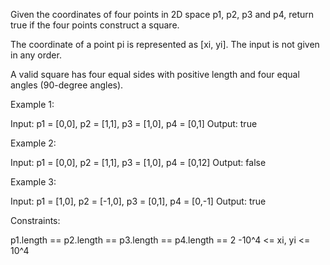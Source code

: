 Given the coordinates of four points in 2D space p1, p2, p3 and p4, return
true if the four points construct a square.

The coordinate of a point pi is represented as [xi, yi]. The input is not
given in any order.

A valid square has four equal sides with positive length and four equal
angles (90-degree angles).


Example 1:


Input: p1 = [0,0], p2 = [1,1], p3 = [1,0], p4 = [0,1]
Output: true


Example 2:


Input: p1 = [0,0], p2 = [1,1], p3 = [1,0], p4 = [0,12]
Output: false


Example 3:


Input: p1 = [1,0], p2 = [-1,0], p3 = [0,1], p4 = [0,-1]
Output: true



Constraints:


p1.length == p2.length == p3.length == p4.length == 2
-10^4 <= xi, yi <= 10^4




